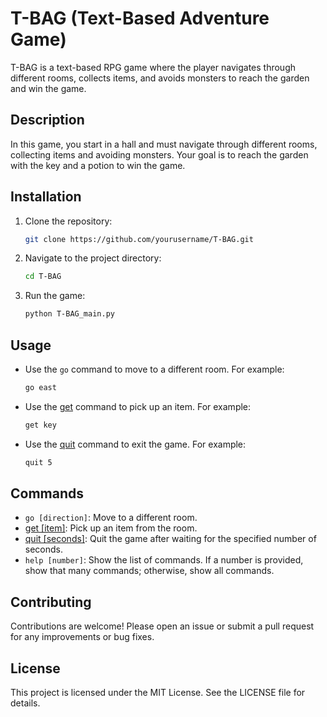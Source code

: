 # T-BAG (Text-Based Adventure Game)

T-BAG is a text-based RPG game where the player navigates through different rooms, collects items, and avoids monsters to reach the garden and win the game.

## Description

In this game, you start in a hall and must navigate through different rooms, collecting items and avoiding monsters. Your goal is to reach the garden with the key and a potion to win the game.

## Installation

1. Clone the repository:
    ```sh
    git clone https://github.com/yourusername/T-BAG.git
    ```
2. Navigate to the project directory:
    ```sh
    cd T-BAG
    ```
3. Run the game:
    ```sh
    python T-BAG_main.py
    ```

## Usage

- Use the `go` command to move to a different room. For example:
    ```sh
    go east
    ```
- Use the [get](http://_vscodecontentref_/0) command to pick up an item. For example:
    ```sh
    get key
    ```
- Use the [quit](http://_vscodecontentref_/1) command to exit the game. For example:
    ```sh
    quit 5
    ```

## Commands

- `go [direction]`: Move to a different room.
- [get [item]](http://_vscodecontentref_/2): Pick up an item from the room.
- [quit [seconds]](http://_vscodecontentref_/3): Quit the game after waiting for the specified number of seconds.
- `help [number]`: Show the list of commands. If a number is provided, show that many commands; otherwise, show all commands.

## Contributing

Contributions are welcome! Please open an issue or submit a pull request for any improvements or bug fixes.

## License

This project is licensed under the MIT License. See the LICENSE file for details.
